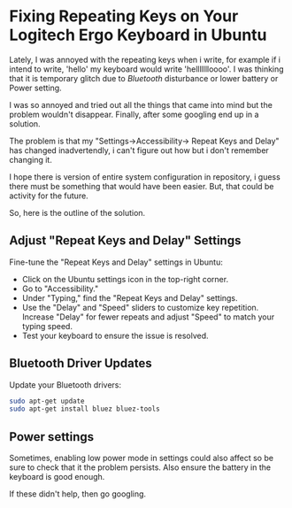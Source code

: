 # Fixing Repeating Keys on Your Logitech Ergo Keyboard in Ubuntu

Lately, I was annoyed with the repeating keys when i write, for example if i
intend to write, 'hello' my keyboard would write 'hellllllloooo'. I was thinking
that it is temporary glitch due to *Bluetooth* disturbance or lower battery or
Power setting.

I was so annoyed and tried out all the things that came into mind but the 
problem wouldn't disappear. Finally, after some googling end up in a solution.

The problem is that my "Settings->Accessibility-> Repeat Keys and Delay" has
changed inadvertendly, i can't figure out how but i don't remember changing it.

I hope there is version of entire system configuration in repository, i guess
there must be something that would have been easier. But, that could be activity
for the future.

So, here is the outline of the solution.

## Adjust "Repeat Keys and Delay" Settings

Fine-tune the "Repeat Keys and Delay" settings in Ubuntu:

- Click on the Ubuntu settings icon in the top-right corner.
- Go to "Accessibility."
- Under "Typing," find the "Repeat Keys and Delay" settings.
- Use the "Delay" and "Speed" sliders to customize key repetition. Increase
  "Delay" for fewer repeats and adjust "Speed" to match your typing speed.
- Test your keyboard to ensure the issue is resolved.

## Bluetooth Driver Updates

Update your Bluetooth drivers:

```bash
sudo apt-get update
sudo apt-get install bluez bluez-tools
```        

## Power settings
Sometimes, enabling low power mode in settings could also affect so be sure to
check that it the problem persists. Also ensure the battery in the keyboard is
good enough.

If these didn't help, then go googling.


